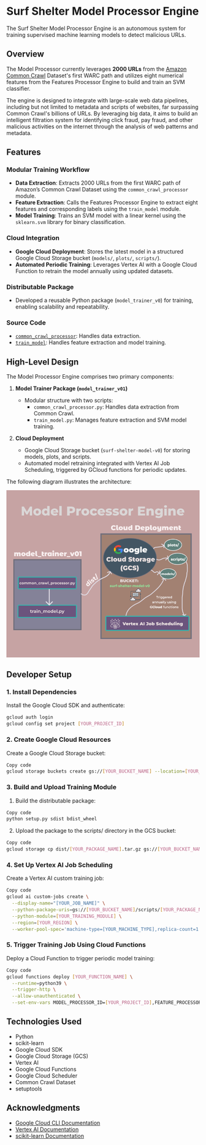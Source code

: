 # Surf Shelter Model Processor Engine

The Surf Shelter Model Processor Engine is an autonomous system for training supervised machine learning models to detect malicious URLs.

## Overview

The Model Processor currently leverages **2000 URLs** from the [Amazon Common Crawl](https://commoncrawl.org/) Dataset's first WARC path and utilizes eight numerical features from the Features Processor Engine to build and train an SVM classifier.

The engine is designed to integrate with large-scale web data pipelines, including but not limited to metadata and scripts of websites, far surpassing Common Crawl's billions of URLs. By leveraging big data, it aims to build an intelligent filtration system for identifying click fraud, pay fraud, and other malicious activities on the internet through the analysis of web patterns and metadata.

## Features

### Modular Training Workflow
- **Data Extraction**: Extracts 2000 URLs from the first WARC path of Amazon’s Common Crawl Dataset using the `common_crawl_processor` module.
- **Feature Extraction**: Calls the Features Processor Engine to extract eight features and corresponding labels using the `train_model` module.
- **Model Training**: Trains an SVM model with a linear kernel using the `sklearn.svm` library for binary classification.

### Cloud Integration
- **Google Cloud Deployment**: Stores the latest model in a structured Google Cloud Storage bucket (`models/`, `plots/`, `scripts/`).
- **Automated Periodic Training**: Leverages Vertex AI with a Google Cloud Function to retrain the model annually using updated datasets.

### Distributable Package
- Developed a reusable Python package (`model_trainer_v0`) for training, enabling scalability and repeatability.

### Source Code
- [`common_crawl_processor`](https://github.com/KarkiAdit/surf-shelter-model-processor-engine/blob/master/surf_shelter_training_pkg_v0/model_trainer_v0/common_crawl_processor.py): Handles data extraction.
- [`train_model`](https://github.com/KarkiAdit/surf-shelter-model-processor-engine/blob/master/surf_shelter_training_pkg_v0/model_trainer_v0/train_model.py): Handles feature extraction and model training.

## High-Level Design

The Model Processor Engine comprises two primary components:

1. **Model Trainer Package (`model_trainer_v01`)**
   - Modular structure with two scripts:
     - `common_crawl_processor.py`: Handles data extraction from Common Crawl.
     - `train_model.py`: Manages feature extraction and SVM model training.

2. **Cloud Deployment**
   - Google Cloud Storage bucket (`surf-shelter-model-v0`) for storing models, plots, and scripts.
   - Automated model retraining integrated with Vertex AI Job Scheduling, triggered by GCloud functions for periodic updates.

The following diagram illustrates the architecture:

![High-Level Design](./public/images/model-processor-design.png)

## Developer Setup

### 1. Install Dependencies
Install the Google Cloud SDK and authenticate:

```bash
gcloud auth login
gcloud config set project [YOUR_PROJECT_ID]
```

### 2. Create Google Cloud Resources
Create a Google Cloud Storage bucket:

```bash
Copy code
gcloud storage buckets create gs://[YOUR_BUCKET_NAME] --location=[YOUR_REGION]
```

### 3. Build and Upload Training Module
1. Build the distributable package:
```bash
Copy code
python setup.py sdist bdist_wheel
```
2. Upload the package to the scripts/ directory in the GCS bucket:
```bash
Copy code
gcloud storage cp dist/[YOUR_PACKAGE_NAME].tar.gz gs://[YOUR_BUCKET_NAME]/scripts/
```

### 4. Set Up Vertex AI Job Scheduling
Create a Vertex AI custom training job:

```bash
Copy code
gcloud ai custom-jobs create \
  --display-name="[YOUR_JOB_NAME]" \
  --python-package-uris=gs://[YOUR_BUCKET_NAME]/scripts/[YOUR_PACKAGE_NAME].tar.gz \
  --python-module=[YOUR_TRAINING_MODULE] \
  --region=[YOUR_REGION] \
  --worker-pool-spec='machine-type=[YOUR_MACHINE_TYPE],replica-count=1'
```

### 5. Trigger Training Job Using Cloud Functions
Deploy a Cloud Function to trigger periodic model training:

```bash
Copy code
gcloud functions deploy [YOUR_FUNCTION_NAME] \
  --runtime=python39 \
  --trigger-http \
  --allow-unauthenticated \
  --set-env-vars MODEL_PROCESSOR_ID=[YOUR_PROJECT_ID],FEATURE_PROCESSOR_SERVICE_URL=[YOUR_SERVICE_URL]
```

## Technologies Used

- Python
- scikit-learn
- Google Cloud SDK
- Google Cloud Storage (GCS)
- Vertex AI
- Google Cloud Functions
- Google Cloud Scheduler
- Common Crawl Dataset
- setuptools

## Acknowledgments

- [Google Cloud CLI Documentation](https://cloud.google.com/sdk/docs)
- [Vertex AI Documentation](https://cloud.google.com/vertex-ai/docs)
- [scikit-learn Documentation](https://scikit-learn.org/stable/)
